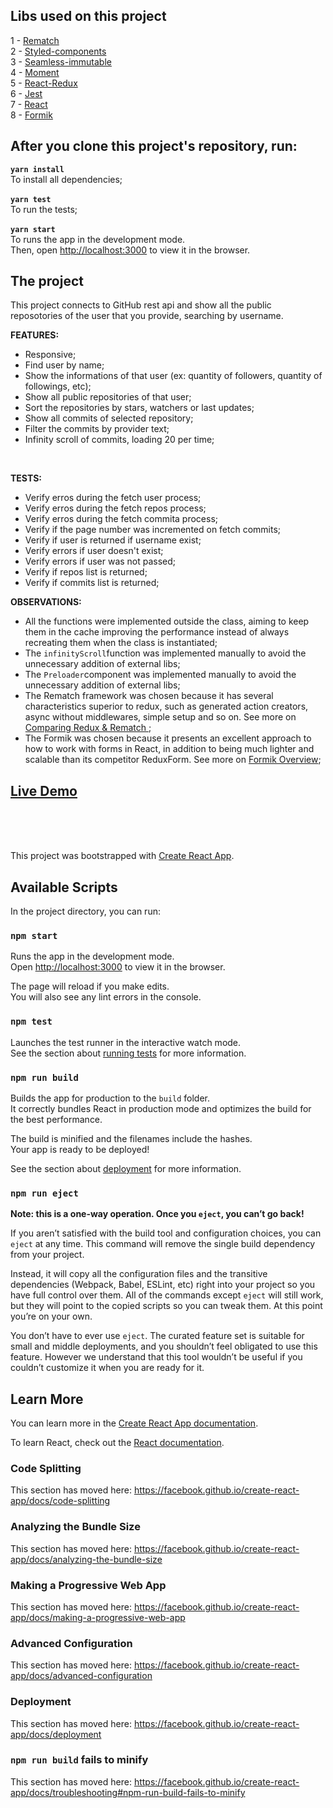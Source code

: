 

## Libs used on this project

1 - [Rematch](https://github.com/rematch/rematch?target=_blank)<br>
2 - [Styled-components](https://github.com/styled-components/styled-components)<br>
3 - [Seamless-immutable](https://github.com/rtfeldman/seamless-immutable)<br>
4 - [Moment](https://momentjs.com/)<br>
5 - [React-Redux](https://github.com/reduxjs/react-redux)<br>
6 - [Jest](https://jestjs.io/)<br>
7 - [React](https://reactjs.org/)<br>
8 - [Formik](https://github.com/jaredpalmer/formik)<br>


## After you clone this project's repository, run:

**`yarn install`** <br>
To install all dependencies;
<br><br>
**`yarn test`** <br>
To run the tests;
<br><br>
**`yarn start`** <br>
To runs the app in the development mode.<br>
Then, open [http://localhost:3000](http://localhost:3000) to view it in the browser.
<br>


## The project

This project connects to GitHub rest api and show all the public reposotories of the user that you provide, searching by username.<br>

**FEATURES:**
* Responsive;
* Find user by name;
* Show the informations of that user (ex: quantity of followers, quantity of followings, etc);
* Show all public repositories of that user;
* Sort the repositories by stars, watchers or last updates;
* Show all commits of selected repository;
* Filter the commits by provider text;
* Infinity scroll of commits, loading 20 per time;
<br>

**TESTS:**
* Verify erros during the fetch user process;
* Verify erros during the fetch repos process;
* Verify erros during the fetch commita process;
* Verify if the page number was incremented on fetch commits;
* Verify if user is returned if username exist;
* Verify errors if user doesn't exist;
* Verify errors if user was not passed;
* Verify if repos list is returned;
* Verify if commits list is returned;




**OBSERVATIONS:**
* All the functions were implemented outside the class, aiming to keep them in the cache improving the performance instead of always recreating them when the class is instantiated;
* The `infinityScroll`function was implemented manually to avoid the unnecessary addition of external libs;
* The `Preloader`component was implemented manually to avoid the unnecessary addition of external libs;
* The Rematch framework was chosen because it has several characteristics superior to redux, such as generated action creators, async	without middlewares, simple setup and so on. See more on [Comparing Redux & Rematch
](https://github.com/rematch/rematch/blob/master/docs/purpose.md);
* The Formik was chosen because it presents an excellent approach to how to work with forms in React, in addition to being much lighter and scalable than its competitor ReduxForm. See more on [Formik Overview](https://jaredpalmer.com/formik/docs/overview);








## [Live Demo](https://nb10u.codesandbox.io/)




<br><br><br>





This project was bootstrapped with [Create React App](https://github.com/facebook/create-react-app).

## Available Scripts

In the project directory, you can run:

### `npm start`

Runs the app in the development mode.<br>
Open [http://localhost:3000](http://localhost:3000) to view it in the browser.

The page will reload if you make edits.<br>
You will also see any lint errors in the console.

### `npm test`

Launches the test runner in the interactive watch mode.<br>
See the section about [running tests](https://facebook.github.io/create-react-app/docs/running-tests) for more information.

### `npm run build`

Builds the app for production to the `build` folder.<br>
It correctly bundles React in production mode and optimizes the build for the best performance.

The build is minified and the filenames include the hashes.<br>
Your app is ready to be deployed!

See the section about [deployment](https://facebook.github.io/create-react-app/docs/deployment) for more information.

### `npm run eject`

**Note: this is a one-way operation. Once you `eject`, you can’t go back!**

If you aren’t satisfied with the build tool and configuration choices, you can `eject` at any time. This command will remove the single build dependency from your project.

Instead, it will copy all the configuration files and the transitive dependencies (Webpack, Babel, ESLint, etc) right into your project so you have full control over them. All of the commands except `eject` will still work, but they will point to the copied scripts so you can tweak them. At this point you’re on your own.

You don’t have to ever use `eject`. The curated feature set is suitable for small and middle deployments, and you shouldn’t feel obligated to use this feature. However we understand that this tool wouldn’t be useful if you couldn’t customize it when you are ready for it.

## Learn More

You can learn more in the [Create React App documentation](https://facebook.github.io/create-react-app/docs/getting-started).

To learn React, check out the [React documentation](https://reactjs.org/).

### Code Splitting

This section has moved here: https://facebook.github.io/create-react-app/docs/code-splitting

### Analyzing the Bundle Size

This section has moved here: https://facebook.github.io/create-react-app/docs/analyzing-the-bundle-size

### Making a Progressive Web App

This section has moved here: https://facebook.github.io/create-react-app/docs/making-a-progressive-web-app

### Advanced Configuration

This section has moved here: https://facebook.github.io/create-react-app/docs/advanced-configuration

### Deployment

This section has moved here: https://facebook.github.io/create-react-app/docs/deployment

### `npm run build` fails to minify

This section has moved here: https://facebook.github.io/create-react-app/docs/troubleshooting#npm-run-build-fails-to-minify
